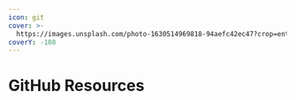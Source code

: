 ```yaml
---
icon: git
cover: >-
  https://images.unsplash.com/photo-1630514969818-94aefc42ec47?crop=entropy&cs=srgb&fm=jpg&ixid=M3wxOTcwMjR8MHwxfHNlYXJjaHwzfHxnaXRodWJ8ZW58MHx8fHwxNzQxNDU1Mzg1fDA&ixlib=rb-4.0.3&q=85
coverY: -108
---
```


# GitHub Resources

